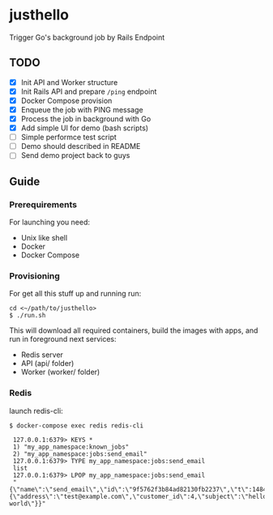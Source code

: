 # justhello
Trigger Go's background job by Rails Endpoint

## TODO

- [X] Init API and Worker structure
- [X] Init Rails API and prepare `/ping` endpoint
- [X] Docker Compose provision
- [X] Enqueue the job with PING message
- [X] Process the job in background with Go
- [X] Add simple UI for demo (bash scripts)
- [ ] Simple performce test script
- [ ] Demo should described in README
- [ ] Send demo project back to guys

## Guide

### Prerequirements

For launching you need:

- Unix like shell
- Docker
- Docker Compose

### Provisioning

For get all this stuff up and running run:

```
cd <~/path/to/justhello>
$ ./run.sh
```

This will download all required containers, build the images with apps,
and run in foreground next services:

- Redis server
- API (api/ folder)
- Worker (worker/ folder)

### Redis

launch redis-cli:

```
$ docker-compose exec redis redis-cli

 127.0.0.1:6379> KEYS *
 1) "my_app_namespace:known_jobs"
 2) "my_app_namespace:jobs:send_email"
 127.0.0.1:6379> TYPE my_app_namespace:jobs:send_email
 list
 127.0.0.1:6379> LPOP my_app_namespace:jobs:send_email
 "{\"name\":\"send_email\",\"id\":\"9f5762f3b84ad82130fb2237\",\"t\":1484004277,\"args\":{\"address\":\"test@example.com\",\"customer_id\":4,\"subject\":\"hello world\"}}"
```

